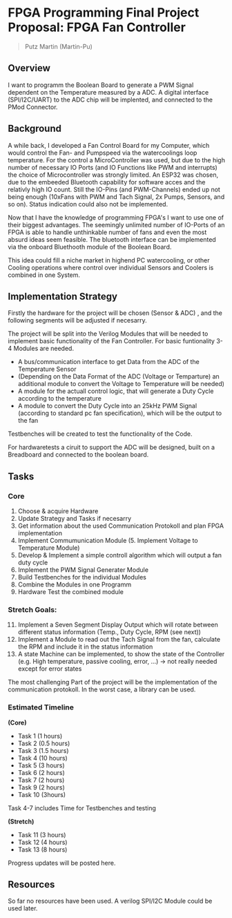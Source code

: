 # FPGA Programming Final Project Proposal: FPGA Fan Controller

> Putz Martin (Martin-Pu) 

## Overview

I want to programm the Boolean Board to generate a PWM Signal dependent on the Temperature measured by a ADC. 
A digital interface (SPI/I2C/UART) to the ADC chip will be implented, and connected to the PMod Connector.

## Background

A while back, I developed a Fan Control Board for my Computer, which would control the Fan- and Pumpspeed via the watercoolings loop temperature.
For the control a MicroController was used, but due to the high number of necessary IO Ports (and IO Functions like PWM and interrupts) the choice of Microcontroller was strongly limited. An ESP32 was chosen, due to the embeeded Bluetooth capability for software acces and the relativly high IO count.
Still the IO-Pins (and PWM-Channels) ended up not being enough (10xFans with PWM and Tach Signal, 2x Pumps, Sensors, and so on). Status indication could also not be implemented.

Now that I have the knowledge of programming FPGA's I want to use one of their biggest advantages. 
The seemingly unlimited number of IO-Ports of an FPGA is able to handle unthinkable number of fans and even the most absurd ideas seem feasible. The bluetooth interface can be implemented via the onboard Bluethooth module of the Boolean Board.

This idea could fill a niche market in highend PC watercooling, or other Cooling operations where control over individual Sensors and Coolers is combined in one System.


## Implementation Strategy

Firstly the hardware for the project will be chosen (Sensor & ADC) , and the following segments will be adjusted if necesarry.

The project will be split into the Verilog Modules that will be needed to implement basic functionality of the Fan Controller. For basic funtionality 3-4 Modules are needed. 
  - A bus/communication interface to get Data from the ADC of the Temperature Sensor
  - (Depending on the Data Format of the ADC (Voltage or Temparture) an additional module to convert the Voltage to Temperature will be needed)
  - A module for the actuall control logic, that will generate a Duty Cycle according to the temperature
  - A module to convert the Duty Cycle into an 25kHz PWM Signal (according to standard pc fan specification), which will be the output to the fan

Testbenches will be created to test the functionality of the Code.

For hardwaretests a ciruit to support the ADC will be designed, built on a Breadboard and connected to the boolean board.

<!---Fancy features for user interaction (7 Segement, Buttons) could be implemented, but are not included in the main part of the project.-->


## Tasks
### Core
1. Choose & acquire Hardware
2. Update Strategy and Tasks if necesarry
3. Get information about the used Communication Protokoll and plan FPGA implementation
4. Implement Commumunication Module
(5. Implement Voltage to Temperature Module)
6. Develop & Implement a simple controll algorithm which will output a fan duty cycle
7. Implement the PWM Signal Generater Module
8. Build Testbenches for the individual Modules
9. Combine the Modules in one Programm
10. Hardware Test the combined module

### Stretch Goals: 
11. Implement a Seven Segment Display Output which will rotate between different status information (Temp., Duty Cycle, RPM (see next))
12. Implement a Module to read out the Tach Signal from the fan, calculate the RPM and include it in the status information
13. A state Machine can be implemented, to show the state of the Controller (e.g. High temperature, passive cooling, error, ...) -> not really needed except for error states

The most challenging Part of the project will be the implementation of the communication protokoll. In the worst case, a library can be used.


### Estimated Timeline

**(Core)**

* Task 1 (1 hours)
* Task 2 (0.5 hours)
* Task 3 (1.5 hours)
* Task 4 (10 hours)
* Task 5 (3 hours)
* Task 6 (2 hours)
* Task 7 (2 hours)
* Task 9 (2 hours)
* Task 10 (3hours)

Task 4-7 includes Time for Testbenches and testing

**(Stretch)**

* Task 11 (3 hours)
* Task 12 (4 hours)
* Task 13 (8 hours) 

Progress updates will be posted here.

## Resources
So far no resources have been used. A verilog SPI/I2C Module could be used later.
